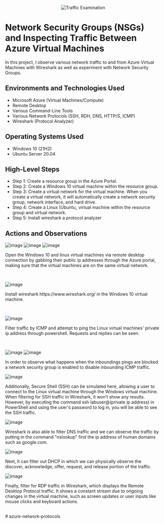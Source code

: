 <p align="center">
<img src="https://i.imgur.com/Ua7udoS.png" alt="Traffic Examination"/>
</p>

<h1>Network Security Groups (NSGs) and Inspecting Traffic Between Azure Virtual Machines</h1>
In this project, I observe various network traffic to and from Azure Virtual Machines with Wireshark as well as experiment with Network Security Groups. <br />



<h2>Environments and Technologies Used</h2>

- Microsoft Azure (Virtual Machines/Compute)
- Remote Desktop
- Various Command-Line Tools
- Various Network Protocols (SSH, RDH, DNS, HTTP/S, ICMP)
- Wireshark (Protocol Analyzer)

<h2>Operating Systems Used </h2>

- Windows 10 (21H2)
- Ubuntu Server 20.04

<h2>High-Level Steps</h2>

- Step 1: Create a resource group in the Azure Portal.
- Step 2: Create a Windows 10 virtual machine within the resource group.
- Step 3: Create a virtual network for the virtual machine. When you create a virtual network, it will automatically create a network security group, network interface, and hard drive.
- Step 4: Create a Linux (Ubuntu_ virtual machine within the resource group and virtual network.
- Step 5: Install wireshark a protocol analyzer

<h2>Actions and Observations</h2>

![image](https://github.com/user-attachments/assets/9db918ed-badf-4678-acff-33395a471ba0)
![image](https://github.com/user-attachments/assets/0070f67f-aad3-46fe-a8c3-b1d680a09eff)
![image](https://github.com/user-attachments/assets/1c2a4f6c-aa87-4836-9012-18b993790f2c)

Open the Windows 10 and linux virtual machines via remote desktop connection by gabbing their public ip addresses through the Azure portal, making sure that the virtual machines are on the same virtual network.   
  
</p>
<br />

![image](https://github.com/user-attachments/assets/8668f5a5-9761-4363-806d-71e030fc5df7)

<p>
Install wireshark https://www.wireshark.org/ in the Windows 10 virtual machine.

</p>
<br />

![image](https://github.com/user-attachments/assets/939687d9-9af7-42f3-a32c-cfbad2be8d7a)

<p>
Filter traffic by ICMP and attempt to ping the Linux virtual machines' private ip address through powershell. Requests and replies can be seen. 
</p>
<br />

![image](https://github.com/user-attachments/assets/772f461d-8360-4242-8728-f0556817002f)
![image](https://github.com/user-attachments/assets/25c33297-02c2-4942-ad69-3a0050756fd3)


<p>
In order to observe what happens when the inboundings pings are blocked a network security group is enabled to disable inbounding ICMP traffic.  
</p>


![image](https://github.com/user-attachments/assets/c72dbffb-31dd-421d-bd6c-7d4c74197cad)

<p>
Additionally, Secure Shell (SSH) can be simulated here, allowing a user to connect to the Linux virtual machine through the Windows virtual machine. When filtering for SSH traffic in Wireshark, it won’t show any results. However, by executing the command ssh labuser@(private ip address) in PowerShell and using the user's password to log in, you will be able to see the SSH traffic.

  

![image](https://github.com/user-attachments/assets/cb89fb82-e175-4c12-97c6-ffb19c68f1a6)

<p>
Wireshark is also able to filter DNS traffic and we can observe the traffic by putting in the command "nslookup" find the ip address of human domains such as google.com.
</p>

![image](https://github.com/user-attachments/assets/5f0a594d-f834-49db-b169-b1e1e6a04a04)

<p>
Next, it can filter out DHCP in which we can physically observe the discover, acknowledge, offer, request, and release portion of the traffic. 
</p>


![image](https://github.com/user-attachments/assets/50f67ad9-b389-4ff8-8b77-a384dd6834e6)

<p>
Finally, filter for RDP traffic in Wireshark, which displays the Remote Desktop Protocol traffic. It shows a constant stream due to ongoing changes in the virtual machine, such as screen updates or user inputs like mouse clicks and keyboard actions.

</p>
<br /># azure-network-protocols
